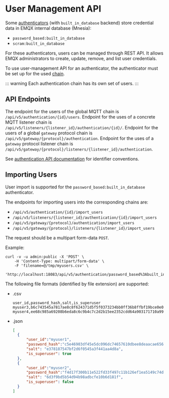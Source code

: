 # User Management API

Some [authenticators](./authn.md#authenticator) (with `built_in_database` backend) store credential data in EMQX internal database (Mnesia):

- `password_based:built_in_database`
- `scram:built_in_database`

For these authenticators, users can be managed through REST API.
It allows EMQX administrators to create, update, remove, and list user credentials.

To use user-management API for an authenticator, the authenticator must be set up for the used
[chain](./authn.md#authentication-chain).

::: warning
Each authentication chain has its own set of users.
:::

## API Endpoints

The endpoint for the users of the global MQTT chain is `/api/v5/authentication/{id}/users`.
Endpoint for the uses of a concrete MQTT listener chain is `/api/v5/listeners/{listener_id}/authentication/{id}/`.
Endpoint for the users of a global `gateway` protocol chain is `/api/v5/gateway/{protocol}/authentication`.
Endpoint for the uses of a `gateway` protocol listener chain is `/api/v5/gateway/{protocol}/listeners/{listener_id}/authentication`.

See [authentication API documentation](./authn.md#http-api) for identifier conventions.

## Importing Users

User import is supported for the `password_based:built_in_database` authenticator.

The endpoints for importing users into the corresponding chains are:

- `/api/v5/authentication/{id}/import_users`
- `/api/v5/listeners/{listener_id}/authentication/{id}/import_users`
- `/api/v5/gateway/{protocol}/authentication/import_users`
- `/api/v5/gateway/{protocol}/listeners/{listener_id}/import_users`

The request should be a multipart form-data `POST`.

Example:

```
curl -v -u admin:public -X 'POST' \
    -H 'Content-Type: multipart/form-data' \
    -F 'filename=@/tmp/myusers.csv' \
    'http://localhost:18083/api/v5/authentication/password_based%3Abuilt_in_database/import_users'
```

The following file formats (identified by file extension) are supported:

* .csv
  ```csv
  user_id,password_hash,salt,is_superuser
  myuser3,b6c743545a7817ae8c8f624371d5f5f0373234bb0ff36b8ffbf19bce0e06ab75,de1024f462fb83910fd13151bd4bd235,true
  myuser4,ee68c985a69208b6eda8c6c9b4c7c2d2b15ee2352cdd64a903171710a99182e8,ad773b5be9dd0613fe6c2f4d8c403139,false
  ```

* .json
  ```json
  [
    {
        "user_id":"myuser1",
        "password_hash":"c5e46903df45e5dc096dc74657610dbee8deaacae656df88a1788f1847390242",
        "salt": "e378187547bf2d6f0545a3f441aa4d8a",
        "is_superuser": true
    },
    {
        "user_id":"myuser2",
        "password_hash":"f4d17f300b11e522fd33f497c11b126ef1ea5149c74d2220f9a16dc876d4567b",
        "salt": "6d3f9bd5b54d94b98adbcfe10b6d181f",
        "is_superuser": false
    }
  ]
  ```
